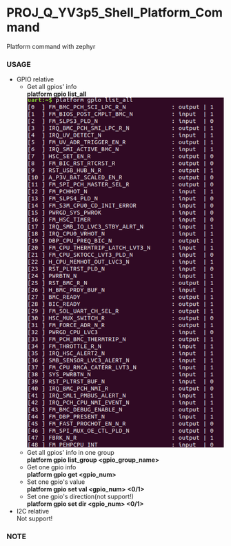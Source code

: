 # PROJ_Q_YV3p5_Shell_Platform_Command
Platform command with zephyr
### USAGE
- GPIO relative
  - Get all gpios' info\
    **platform gpio list_all**\
    ![alt text](./img/GPIO_listall.png "gpio list all")
  - Get all gpios' info in one group\
    **platform gpio list_group <gpio_group_name>**
  - Get one gpio info\
    **platform gpio get <gpio_num>**
  - Set one gpio's value\
    **platform gpio set val <gpio_num> <0/1>**
  - Set one gpio's direction(not support!)\
    **platform gpio set dir <gpio_num> <0/1>**
- I2C relative\
  Not support!
  
### NOTE
